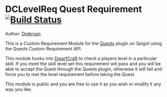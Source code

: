 # DCLevelReq Quest Requirement [![Build Status](http://ci.drekryan.com/buildStatus/icon?job=DCLevelReq)](http://ci.drekryan.com/job/DCLevelReq/)

Author: [Drekryan](https://www.github.com/Drekryan)

This is a Custom Requirement Module for the [Quests](https://www.spigotmc.org/resources/quests.3711/) 
plugin on Spigot using the Quests Custom Requirement API.

This module hooks into [DwarfCraft](https://www.github.com/Jessy1237) to check a players level in a
particular skill. If you meet the skill level set this requirement
will pass and you will be able to accept the Quest through the Quests
plugin, otherwise it will fail and force you to met the level requirement
before taking the Quest.

This module is public and you are free to use it as you wish or modify
it any way you like.
